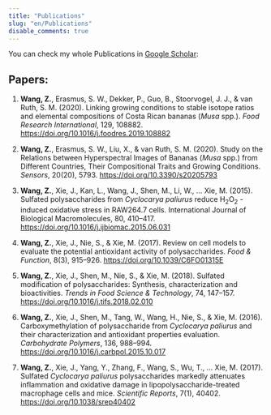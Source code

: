 ```yaml
---
title: "Publications"
slug: "en/Publications"
disable_comments: true
---
```


You can check my whole Publications in [Google Scholar](https://scholar.google.com/citations?user=9kfqtMwAAAAJ&hl=en):

## Papers:

1.  **Wang, Z.**, Erasmus, S. W., Dekker, P., Guo, B., Stoorvogel, J. J., & van Ruth, S. M. (2020). Linking growing conditions to stable isotope ratios and elemental compositions of Costa Rican bananas (*Musa* spp.). *Food Research International*, 129, 108882. https://doi.org/10.1016/j.foodres.2019.108882

2.  **Wang, Z.**, Erasmus, S. W., Liu, X., & van Ruth, S. M. (2020). Study on the Relations between Hyperspectral Images of Bananas (*Musa* spp.) from Different Countries, Their Compositional Traits and Growing Conditions. *Sensors*, 20(20), 5793. https://doi.org/10.3390/s20205793

3.  **Wang, Z.**, Xie, J., Kan, L., Wang, J., Shen, M., Li, W., … Xie, M. (2015). Sulfated polysaccharides from *Cyclocarya paliurus* reduce H<sub>2</sub>O<sub>2</sub> -induced oxidative stress in RAW264.7 cells. International Journal of Biological Macromolecules, 80, 410–417. https://doi.org/10.1016/j.ijbiomac.2015.06.031

4.  **Wang, Z.**, Xie, J., Nie, S., & Xie, M. (2017). Review on cell models to evaluate the potential antioxidant activity of polysaccharides. *Food & Function*, 8(3), 915–926. https://doi.org/10.1039/C6FO01315E

5.  **Wang, Z.**, Xie, J., Shen, M., Nie, S., & Xie, M. (2018). Sulfated modification of polysaccharides: Synthesis, characterization and bioactivities. *Trends in Food Science & Technology*, 74, 147–157. https://doi.org/10.1016/j.tifs.2018.02.010

6.  **Wang, Z.**, Xie, J., Shen, M., Tang, W., Wang, H., Nie, S., & Xie, M. (2016). Carboxymethylation of polysaccharide from *Cyclocarya paliurus* and their characterization and antioxidant properties evaluation. *Carbohydrate Polymers*, 136, 988–994. https://doi.org/10.1016/j.carbpol.2015.10.017

7.  **Wang, Z.**, Xie, J., Yang, Y., Zhang, F., Wang, S., Wu, T., … Xie, M. (2017). Sulfated *Cyclocarya paliurus* polysaccharides markedly attenuates inflammation and oxidative damage in lipopolysaccharide-treated macrophage cells and mice. *Scientific Reports*, 7(1), 40402. https://doi.org/10.1038/srep40402







